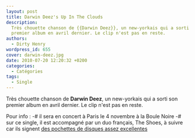 ```yaml
---
layout: post
title: Darwin Deez's Up In The Clouds
description:
  Très chouette chanson de {{Darwin Deez}}, un new-yorkais qui a sorti son
  premier album en avril dernier. Le clip n'est pas en reste.
authors:
  - Dirty Henry
wordpress_id: 655
cover: darwin-deez.jpg
date: 2010-07-20 12:20:32 +0200
categories:
  - Catégories
tags:
  - Single
---
```


Très chouette chanson de **Darwin Deez**, un new-yorkais qui a sorti son premier
album en avril dernier. Le clip n'est pas en reste.

Pour info : -# il sera en concert à Paris le 4 novembre à la Boule Noire -# sur
ce single, il est accompagné par un duo français, The Shoes, à suivre car ils
signent
[des pochettes de disques assez excellentes](http://img813.imageshack.us/img813/6469/amer.png)

<object width="500" height="281"><param name="allowfullscreen" value="true" /><param name="allowscriptaccess" value="always" /><param name="movie" value="http://vimeo.com/moogaloop.swf?clip_id=12667669&amp;server=vimeo.com&amp;show_title=1&amp;show_byline=0&amp;show_portrait=0&amp;color=ff0179&amp;fullscreen=1" /><embed src="http://vimeo.com/moogaloop.swf?clip_id=12667669&amp;server=vimeo.com&amp;show_title=1&amp;show_byline=0&amp;show_portrait=0&amp;color=ff0179&amp;fullscreen=1" type="application/x-shockwave-flash" allowfullscreen="true" allowscriptaccess="always" width="500" height="281"></embed></object>
